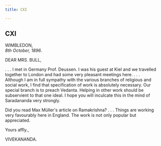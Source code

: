 ```yaml
---
title: CXI

---
```





  

  


## CXI

WIMBLEDON,  
*8th October, 1896*.

DEAR MRS. BULL,

. . . I met in Germany Prof. Deussen. I was his guest at Kiel and we
travelled together to London and had some very pleasant meetings here. .
. . Although I am in full sympathy with the various branches of
religious and social work, I find that specification of work is
absolutely necessary. Our special branch is to preach Vedanta. Helping
in other work should be subservient to that one ideal. I hope you will
inculcate this in the mind of Saradananda very strongly.

Did you read Max Müller's article on Ramakrishna? . . . Things are
working very favourably here in England. The work is not only popular
but appreciated. 

Yours affly.,

VIVEKANANDA.


